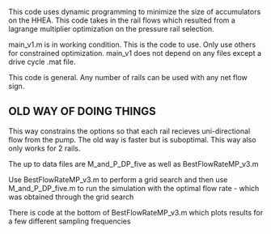 This code uses dynamic programming to minimize the size of accumulators on the HHEA. This code takes in the rail flows which resulted from a lagrange multiplier optimization on the pressure rail selection.

main_v1.m is in working condition. This is the code to use. Only use others for constrained optimization. main_v1 does not depend on any files except a drive cycle .mat file.

This code is general. Any number of rails can be used with any net flow sign.

## OLD WAY OF DOING THINGS
This way constrains the options so that each rail recieves uni-directional flow from the pump. The old way is faster but is suboptimal. This way also only works for 2 rails.

The up to data files are M_and_P_DP_five as well as BestFlowRateMP_v3.m

Use BestFlowRateMP_v3.m to perform a grid search and then use M_and_P_DP_five.m to run the simulation with the optimal flow rate - which was obtained through the grid search

There is code at the bottom of BestFlowRateMP_v3.m which plots results for a few different sampling frequencies
